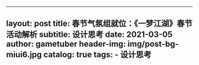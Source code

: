 
---
layout:     post
title:      春节气氛组就位：《一梦江湖》春节活动解析
subtitle:   设计思考
date:       2021-03-05
author:     gametuber
header-img: img/post-bg-miui6.jpg
catalog: 	  true
tags:
    - 设计思考
---
